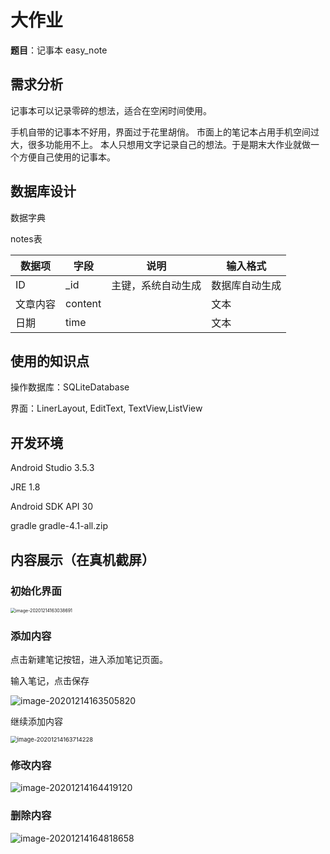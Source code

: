 # 大作业

**题目**：记事本  easy_note



## 需求分析

记事本可以记录零碎的想法，适合在空闲时间使用。

手机自带的记事本不好用，界面过于花里胡俏。
市面上的笔记本占用手机空间过大，很多功能用不上。
本人只想用文字记录自己的想法。于是期末大作业就做一个方便自己使用的记事本。



## 数据库设计

数据字典

notes表

| 数据项   | 字段    | 说明               | 输入格式       |
| -------- | ------- | ------------------ | -------------- |
| ID       | _id     | 主键，系统自动生成 | 数据库自动生成 |
| 文章内容 | content |                    | 文本           |
| 日期     | time    |                    | 文本           |



## 使用的知识点

操作数据库：SQLiteDatabase 

界面：LinerLayout, EditText, TextView,ListView

## 开发环境

Android Studio    3.5.3

JRE 1.8 

Android SDK  API 30

gradle  gradle-4.1-all.zip



## 内容展示（在真机截屏）

### 初始化界面

<img src="https://qiyewuan-1302629736.cos.ap-nanjing.myqcloud.com/img/image-20201214163038691.png" alt="image-20201214163038691" style="zoom:50%;" />



### 添加内容

点击新建笔记按钮，进入添加笔记页面。

输入笔记，点击保存

![image-20201214163505820](https://qiyewuan-1302629736.cos.ap-nanjing.myqcloud.com/img/image-20201214163505820.png)

继续添加内容

<img src="https://qiyewuan-1302629736.cos.ap-nanjing.myqcloud.com/img/image-20201214163714228.png" alt="image-20201214163714228" style="zoom:67%;" />

### 修改内容

![image-20201214164419120](https://qiyewuan-1302629736.cos.ap-nanjing.myqcloud.com/img/image-20201214164419120.png)

### 删除内容

![image-20201214164818658](https://qiyewuan-1302629736.cos.ap-nanjing.myqcloud.com/img/image-20201214164818658.png)

